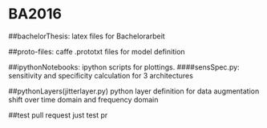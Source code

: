 # BA2016

##bachelorThesis:
latex files for Bachelorarbeit

##proto-files:
caffe .prototxt files for model definition

##ipythonNotebooks:
ipython scripts for plottings.
####sensSpec.py:
sensitivity and specificity calculation for 3 architectures

##pythonLayers(jitterlayer.py)
python layer definition for data augmentation
shift over time domain and frequency domain

##test pull request
just test pr
